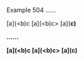 Example 504
......

[a](<b)c
[a](<b)c>
[a](<b>c)

......

<p>[a](&lt;b)c
[a](&lt;b)c&gt;
[a](<b>c)</p>
